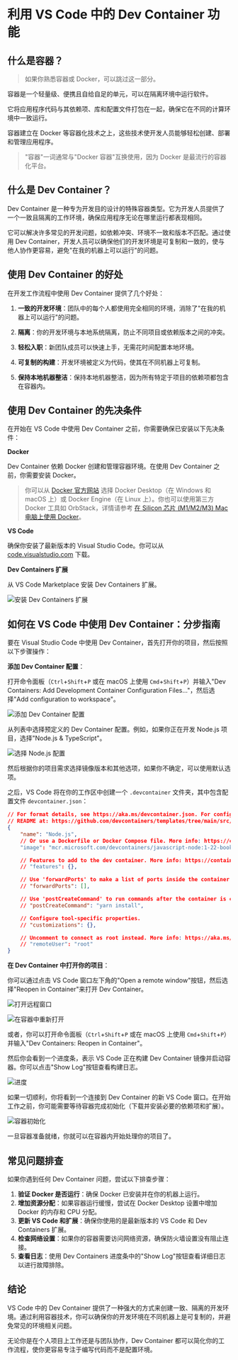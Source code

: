 # 利用 VS Code 中的 Dev Container 功能

## 什么是容器？

> 如果你熟悉容器或 Docker，可以跳过这一部分。

容器是一个轻量级、便携且自给自足的单元，可以在隔离环境中运行软件。

它将应用程序代码与其依赖项、库和配置文件打包在一起，确保它在不同的计算环境中一致运行。

容器建立在 Docker 等容器化技术之上，这些技术使开发人员能够轻松创建、部署和管理应用程序。

> "容器"一词通常与"Docker 容器"互换使用，因为 Docker 是最流行的容器化平台。

## 什么是 Dev Container？

Dev Container 是一种专为开发目的设计的特殊容器类型。它为开发人员提供了一个一致且隔离的工作环境，确保应用程序无论在哪里运行都表现相同。

它可以解决许多常见的开发问题，如依赖冲突、环境不一致和版本不匹配。通过使用 Dev Container，开发人员可以确保他们的开发环境是可复制和一致的，使与他人协作更容易，避免"在我的机器上可以运行"的问题。

## 使用 Dev Container 的好处

在开发工作流程中使用 Dev Container 提供了几个好处：

1. **一致的开发环境**：团队中的每个人都使用完全相同的环境，消除了"在我的机器上可以运行"的问题。

2. **隔离**：你的开发环境与本地系统隔离，防止不同项目或依赖版本之间的冲突。

3. **轻松入职**：新团队成员可以快速上手，无需花时间配置本地环境。

4. **可复制的构建**：开发环境被定义为代码，使其在不同机器上可复制。

5. **保持本地机器整洁**：保持本地机器整洁，因为所有特定于项目的依赖项都包含在容器内。

## 使用 Dev Container 的先决条件

在开始在 VS Code 中使用 Dev Container 之前，你需要确保已安装以下先决条件：

**Docker**

Dev Container 依赖 Docker 创建和管理容器环境。在使用 Dev Container 之前，你需要安装 Docker。

> 你可以从 [Docker 官方网站](https://www.docker.com/products/docker-desktop/) 选择 Docker Desktop（在 Windows 和 macOS 上）或 Docker Engine（在 Linux 上）。你也可以使用第三方 Docker 工具如 OrbStack，详情请参考 [在 Silicon 芯片 (M1/M2/M3) Mac 电脑上使用 Docker](/zh-hans/mac/how-to-use-docker-on-m1-mac.html)。

**VS Code**

确保你安装了最新版本的 Visual Studio Code。你可以从 [code.visualstudio.com](https://code.visualstudio.com/) 下载。

**Dev Containers 扩展**

从 VS Code Marketplace 安装 Dev Containers 扩展。

![安装 Dev Containers 扩展](/attachments/vscode/dev-container/01-extension.png)

## 如何在 VS Code 中使用 Dev Container：分步指南

要在 Visual Studio Code 中使用 Dev Container，首先打开你的项目，然后按照以下步骤操作：

**添加 Dev Container 配置**：

打开命令面板（`Ctrl`+`Shift`+`P` 或在 macOS 上使用 `Cmd`+`Shift`+`P`）并输入"Dev Containers: Add Development Container Configuration Files..."，然后选择"Add configuration to workspace"。

![添加 Dev Container 配置](/attachments/vscode/dev-container/02-add-config.png)

从列表中选择预定义的 Dev Container 配置。例如，如果你正在开发 Node.js 项目，选择"Node.js & TypeScript"。

![选择 Node.js 配置](/attachments/vscode/dev-container/03-select-nodejs.png)

然后根据你的项目需求选择镜像版本和其他选项，如果你不确定，可以使用默认选项。

之后，VS Code 将在你的工作区中创建一个 `.devcontainer` 文件夹，其中包含配置文件 `devcontainer.json`：

```json
// For format details, see https://aka.ms/devcontainer.json. For config options, see the
// README at: https://github.com/devcontainers/templates/tree/main/src/javascript-node
{
	"name": "Node.js",
	// Or use a Dockerfile or Docker Compose file. More info: https://containers.dev/guide/dockerfile
	"image": "mcr.microsoft.com/devcontainers/javascript-node:1-22-bookworm"

	// Features to add to the dev container. More info: https://containers.dev/features.
	// "features": {},

	// Use 'forwardPorts' to make a list of ports inside the container available locally.
	// "forwardPorts": [],

	// Use 'postCreateCommand' to run commands after the container is created.
	// "postCreateCommand": "yarn install",

	// Configure tool-specific properties.
	// "customizations": {},

	// Uncomment to connect as root instead. More info: https://aka.ms/dev-containers-non-root.
	// "remoteUser": "root"
}
```

**在 Dev Container 中打开你的项目**：

你可以通过点击 VS Code 窗口左下角的"Open a remote window"按钮，然后选择"Reopen in Container"来打开 Dev Container。

![打开远程窗口](/attachments/vscode/dev-container/04-open-remote-window.png)

![在容器中重新打开](/attachments/vscode/dev-container/05-reopen-in-container.png)

或者，你可以打开命令面板（`Ctrl`+`Shift`+`P` 或在 macOS 上使用 `Cmd`+`Shift`+`P`）并输入"Dev Containers: Reopen in Container"。

然后你会看到一个进度条，表示 VS Code 正在构建 Dev Container 镜像并启动容器。你可以点击"Show Log"按钮查看构建日志。

![进度](/attachments/vscode/dev-container/06-progress.png)

如果一切顺利，你将看到一个连接到 Dev Container 的新 VS Code 窗口。在开始工作之前，你可能需要等待容器完成初始化（下载并安装必要的依赖项和扩展）。

![容器初始化](/attachments/vscode/dev-container/07-container-initializing.png)

一旦容器准备就绪，你就可以在容器内开始处理你的项目了。

## 常见问题排查

如果你遇到任何 Dev Container 问题，尝试以下排查步骤：

1. **验证 Docker 是否运行**：确保 Docker 已安装并在你的机器上运行。
2. **增加资源分配**：如果容器运行缓慢，尝试在 Docker Desktop 设置中增加 Docker 的内存和 CPU 分配。
3. **更新 VS Code 和扩展**：确保你使用的是最新版本的 VS Code 和 Dev Containers 扩展。
4. **检查网络设置**：如果你的容器需要访问网络资源，确保防火墙设置没有阻止连接。
5. **查看日志**：使用 Dev Containers 进度条中的"Show Log"按钮查看详细日志以进行故障排除。

## 结论

VS Code 中的 Dev Container 提供了一种强大的方式来创建一致、隔离的开发环境。通过利用容器技术，你可以确保你的开发环境在不同机器上是可复制的，并避免常见的环境相关问题。

无论你是在个人项目上工作还是与团队协作，Dev Container 都可以简化你的工作流程，使你更容易专注于编写代码而不是配置环境。
